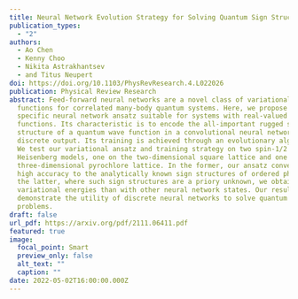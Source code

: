 ```yaml
---
title: Neural Network Evolution Strategy for Solving Quantum Sign Structures
publication_types:
  - "2"
authors:
  - Ao Chen
  - Kenny Choo
  - Nikita Astrakhantsev
  - and Titus Neupert
doi: https://doi.org/10.1103/PhysRevResearch.4.L022026
publication: Physical Review Research
abstract: Feed-forward neural networks are a novel class of variational wave
  functions for correlated many-body quantum systems. Here, we propose a
  specific neural network ansatz suitable for systems with real-valued wave
  functions. Its characteristic is to encode the all-important rugged sign
  structure of a quantum wave function in a convolutional neural network with
  discrete output. Its training is achieved through an evolutionary algorithm.
  We test our variational ansatz and training strategy on two spin-1/2
  Heisenberg models, one on the two-dimensional square lattice and one on the
  three-dimensional pyrochlore lattice. In the former, our ansatz converges with
  high accuracy to the analytically known sign structures of ordered phases. In
  the latter, where such sign structures are a priory unknown, we obtain better
  variational energies than with other neural network states. Our results
  demonstrate the utility of discrete neural networks to solve quantum many-body
  problems.
draft: false
url_pdf: https://arxiv.org/pdf/2111.06411.pdf
featured: true
image:
  focal_point: Smart
  preview_only: false
  alt_text: ""
  caption: ""
date: 2022-05-02T16:00:00.000Z
---
```

